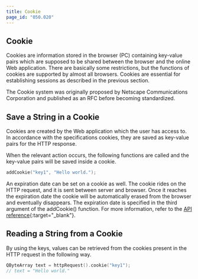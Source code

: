 ```yaml
---
title: Cookie
page_id: "050.020"
---
```


## Cookie

Cookies are information stored in the browser (PC) containing key-value pairs which are supposed to be shared between the browser and the online Web application. There are basically some restrictions, but the functions of cookies are supported by almost all browsers. Cookies are essential for establishing sessions as described in the previous section.

The Cookie system was originally proposed by Netscape Communications Corporation and published as an RFC before becoming standardized.

## Save a String in a Cookie

Cookies are created by the Web application which the user has access to. In accordance with the specifications cookies, they are saved as key-value pairs for the HTTP response.

When the relevant action occurs, the following functions are called and the key-value pairs will be saved inside a cookie.

```c++
addCookie("key1", "Hello world.");
```

An expiration date can be set on a cookie as well. The cookie rides on the HTTP request, and it is sent between server and browser. Once it reaches the expiration date the cookie will be automatically erased from the browser and eventually disappears. The expiration date is specified in the third argument of the addCookie() function. For more information, refer to the [API reference](http://treefrogframework.org/tf_doxygen/classes.html){:target="_blank"}.

## Reading a String from a Cookie

By using the keys, values can be retrieved from the cookies present in the HTTP request in the following way.

```c++
QByteArray text = httpRequest().cookie("key1");
// text = "Hello world."
```